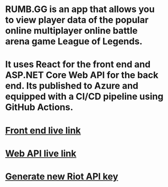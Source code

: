 # RUMB.GG is an app that allows you to view player data of the popular online multiplayer online battle arena game League of Legends.
# It uses React for the front end and ASP.NET Core Web API for the back end. Its published to Azure and equipped with a CI/CD pipeline using GitHub Actions.

# [Front end live link](https://thankful-ocean-0251cc303.azurestaticapps.net/)
# [Web API live link](https://rumbggwebapi.azurewebsites.net)
# [Generate new Riot API key](https://developer.riotgames.com/)
